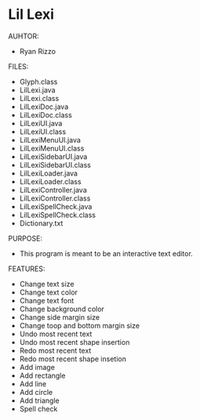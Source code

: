 # Lil Lexi


AUHTOR:       
- Ryan Rizzo

FILES:        
- Glyph.class
- LilLexi.java
- LilLexi.class
- LilLexiDoc.java
- LilLexiDoc.class
- LilLexiUI.java
- LilLexiUI.class
- LilLexiMenuUI.java
- LilLexiMenuUI.class
- LilLexiSidebarUI.java
- LilLexiSidebarUI.class
- LilLexiLoader.java
- LilLexiLoader.class
- LilLexiController.java
- LilLexiController.class
- LilLexiSpellCheck.java
- LilLexiSpellCheck.class
- Dictionary.txt

PURPOSE:
- This program is meant to be an interactive text editor.

FEATURES: 
- Change text size
- Change text color
- Change text font
- Change background color
- Change side margin size
- Change toop and bottom margin size
- Undo most recent text
- Undo most recent shape insertion
- Redo most recent text
- Redo most recent shape insetion
- Add image
- Add rectangle
- Add line
- Add circle
- Add triangle
- Spell check
